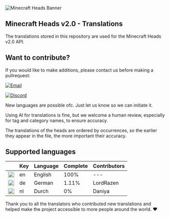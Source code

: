 ![Minecraft Heads Banner](https://images.minecraft-heads.com/banners/minecraft-heads_halfbanner_234x60.png)

## Minecraft Heads v2.0 - Translations
The translations stored in this repository are used for the Minecraft Heads v2.0 API.


## Want to contribute?
If you would like to make additions, please contact us before making a pullrequest: 

[![Email](https://img.shields.io/badge/Email-info%40minecraft--heads.com-blue?logo=gmail&logoColor=white)](mailto:info@minecraft-heads.com)

[![Discord](https://img.shields.io/badge/Discord-Join%20Server-5865F2?logo=discord&logoColor=white)](https://discord.com/invite/K7yxDD2HP3)

New languages are possible ofc. Just let us know so we can initiate it.

Using AI for translations is fine, but we welcome a human review, especially for tag and category names, to ensure accuracy.

The translations of the heads are ordered by occurrences, so the earlier they appear in the file, the more important their accuracy.


## Supported languages
||Key|Language|Complete|Contributors|
|---|---|---|---|---|
|<img src="https://cdn.jsdelivr.net/gh/hjnilsson/country-flags/svg/gb.svg" width="20"/>|en|English|100%|---|
|<img src="https://cdn.jsdelivr.net/gh/hjnilsson/country-flags/svg/de.svg" width="20"/>|de|German|1.11%|LordRazen|
|<img src="https://cdn.jsdelivr.net/gh/hjnilsson/country-flags/svg/nl.svg" width="20"/>|nl|Durch|0%|Daniya|

Thank you to all the translators who contributed new translations and helped make the project accessible to more people around the world. ❤️